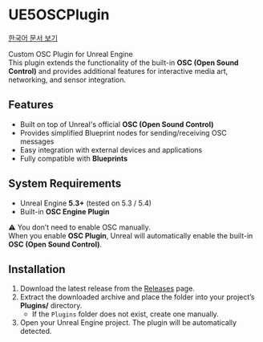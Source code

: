 # UE5OSCPlugin

[한국어 문서 보기](README_KR.md)

Custom OSC Plugin for Unreal Engine  
This plugin extends the functionality of the built-in **OSC (Open Sound Control)** and provides additional features for interactive media art, networking, and sensor integration.

## Features
- Built on top of Unreal's official **OSC (Open Sound Control)**
- Provides simplified Blueprint nodes for sending/receiving OSC messages
- Easy integration with external devices and applications
- Fully compatible with **Blueprints**

## System Requirements
- Unreal Engine **5.3+** (tested on 5.3 / 5.4)
- Built-in **OSC Engine Plugin**

⚠️ You don’t need to enable OSC manually.  
When you enable **OSC Plugin**, Unreal will automatically enable the built-in **OSC (Open Sound Control)**.

## Installation
1. Download the latest release from the [Releases](https://github.com/threedowon/ue5-osc-plugin/releases) page.
2. Extract the downloaded archive and place the folder into your project’s **Plugins/** directory.  
   - If the `Plugins` folder does not exist, create one manually.  
3. Open your Unreal Engine project. The plugin will be automatically detected.


